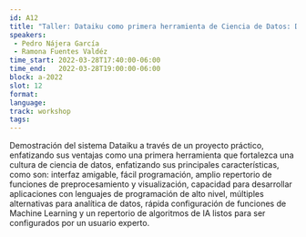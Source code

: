 ```yaml
---
id: A12
title: "Taller: Dataiku como primera herramienta de Ciencia de Datos: Desde usuario novel a nivel experto."
speakers:
 - Pedro Nájera García 
 - Ramona Fuentes Valdéz
time_start: 2022-03-28T17:40:00-06:00
time_end:   2022-03-28T19:00:00-06:00
block: a-2022
slot: 12
format: 
language: 
track: workshop
tags:
---
```


Demostración del sistema Dataiku a través de un proyecto práctico, enfatizando sus ventajas como una primera herramienta que fortalezca una cultura de ciencia de datos, enfatizando sus principales características, como son: interfaz amigable, fácil programación, amplio repertorio de funciones de preprocesamiento y visualización, capacidad para desarrollar aplicaciones con lenguajes de programación de alto nivel, múltiples alternativas para analítica de datos, rápida configuración de funciones de Machine Learning y un repertorio de algoritmos de IA listos para ser configurados por un usuario experto.
